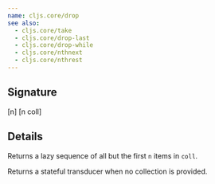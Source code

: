 ```yaml
---
name: cljs.core/drop
see also:
  - cljs.core/take
  - cljs.core/drop-last
  - cljs.core/drop-while
  - cljs.core/nthnext
  - cljs.core/nthrest
---
```


## Signature
[n]
[n coll]


## Details

Returns a lazy sequence of all but the first `n` items in `coll`.

Returns a stateful transducer when no collection is provided.
